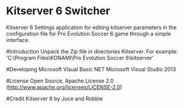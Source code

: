 # Kitserver 6 Switcher
Kitserver 6 Settings application for editing kitserver parameters in the configuration file for Pro Evolution Soccer 6 game through a simple interface.

#Introduction
Unpack the Zip file in directories Kitserver.
For example: 'C:\Program Files\KONAMI\Pro Evolution Soccer 6\kitserver'

#Developing
Microsoft Visual Basic NET
Microsoft Visual Studio 2013

#License
Open Source, Apache License 2.0 (http://www.apache.org/licenses/LICENSE-2.0)

#Credit
Kitserver 6 by Juce and Robbie